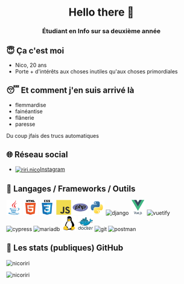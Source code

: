 <h1 align="center">Hello there 👋</h1>
<h3 align="center">Étudiant en Info sur sa deuxième année</h3>

## 😇 Ça c'est moi
- Nico, 20 ans
- Porte + d'intérêts aux choses inutiles qu'aux choses primordiales

## 😴 Et comment j'en suis arrivé là
- flemmardise
- fainéantise
- flânerie
- paresse
<p>Du coup jfais des trucs automatiques<p>

## 🌐 Réseau social

<p align="left">
<ul>
<li><a href="https://instagram.com/riri.nico" target="blank"><img align="center" src="https://raw.githubusercontent.com/rahuldkjain/github-profile-readme-generator/master/src/images/icons/Social/instagram.svg" alt="riri.nico" height="15" width="20" />Instagram</a></li>
</ul>
</p>

## 🧪 Langages / Frameworks / Outils
<p>
<img src="https://raw.githubusercontent.com/devicons/devicon/master/icons/java/java-original.svg" alt="java" width="40" height="40"/>
<img src="https://raw.githubusercontent.com/devicons/devicon/master/icons/html5/html5-original-wordmark.svg" alt="html5" width="40" height="40"/>
<img src="https://raw.githubusercontent.com/devicons/devicon/master/icons/css3/css3-original-wordmark.svg" alt="css3" width="40" height="40"/>
<img src="https://raw.githubusercontent.com/devicons/devicon/master/icons/javascript/javascript-original.svg" alt="javascript" width="40" height="40"/>
<img src="https://raw.githubusercontent.com/devicons/devicon/master/icons/php/php-original.svg" alt="php" width="40" height="40"/>
<img src="https://raw.githubusercontent.com/devicons/devicon/master/icons/python/python-original.svg" alt="python" width="40" height="40"/>
<img src="https://cdn.worldvectorlogo.com/logos/django.svg" alt="django" width="40" height="40"/>
<img src="https://raw.githubusercontent.com/devicons/devicon/master/icons/vuejs/vuejs-original-wordmark.svg" alt="vuejs" width="40" height="40"/>
<img src="https://bestofjs.org/logos/vuetify.svg" alt="vuetify" width="40" height="40"/>
<img src="https://raw.githubusercontent.com/simple-icons/simple-icons/6e46ec1fc23b60c8fd0d2f2ff46db82e16dbd75f/icons/cypress.svg" alt="cypress" width="40" height="40"/>
<img src="https://www.vectorlogo.zone/logos/mariadb/mariadb-icon.svg" alt="mariadb" width="40" height="40"/>

<img src="https://raw.githubusercontent.com/devicons/devicon/master/icons/linux/linux-original.svg" alt="linux" width="40" height="40"/>
<img src="https://raw.githubusercontent.com/devicons/devicon/master/icons/docker/docker-original-wordmark.svg" alt="docker" width="40" height="40"/>
<img src="https://www.vectorlogo.zone/logos/git-scm/git-scm-icon.svg" alt="git" width="40" height="40"/>
<img src="https://www.vectorlogo.zone/logos/getpostman/getpostman-icon.svg" alt="postman" width="40" height="40"/>
</p>

## 🥇 Les stats (publiques) GitHub
<p><img align="center" src="https://github-readme-stats.vercel.app/api?username=nicoriri&show_icons=true&locale=en" alt="nicoriri" /></p>
<p><img align="left" src="https://github-readme-stats.vercel.app/api/top-langs?username=nicoriri&show_icons=true&locale=en&layout=compact" alt="nicoriri" /></p>


